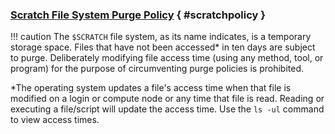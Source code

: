 ### [Scratch File System Purge Policy](#scratchpolicy) { #scratchpolicy }

!!! caution
	The <code>$SCRATCH</code> file system, as its name indicates, is a temporary storage space.  Files that have not been accessed&#42; in ten days are subject to purge.  Deliberately modifying file access time (using any method, tool, or program) for the purpose of circumventing purge policies is prohibited.

&#42;The operating system updates a file's access time when that file is modified on a login or compute node or any time that file is read. Reading or executing a file/script will update the access time.  Use the <span style="white-space: nowrap;">`ls -ul`</span> command to view access times.



